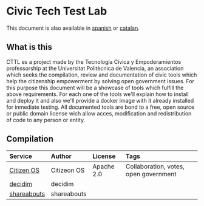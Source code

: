# Civic Tech Test Lab
This document is also available in [spanish](README.md) or [catalan](README_cat.md).

## What is this 
CTTL es a project made by the Tecnología Cívica y Empoderamientos professorship at the Universitat Politècnica de Valencia, an association which seeks  the compilation, review and documentation of civic tools which help the citizenship empowerment by solving open government issues. For this purpose this document will be a showcase of tools which fulfill the above requirements. For each one of the tools we'll explain how to install and deploy it and also we'll provide a docker image with it already installed for inmediate testing. All documented tools are bond to a free, open source or public domain license wich allow acces, modification and redistribution of code to any person or entity.

## Compilation

| Service | Author | License | Tags |
| :--------- | :---------- | :--------- | :------ |
| [Citizen OS](/citizenos) | Citizeon OS | Apache 2.0 | Collaboration, votes, open government|
| [decidim](/decidim) | decidim | |
| [shareabouts](/shareabouts) | shareabouts | |
